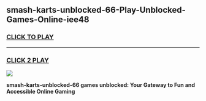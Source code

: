 
## smash-karts-unblocked-66-Play-Unblocked-Games-Online-iee48
<h3>
<a href="https://premium76.site?title=smash-karts-unblocked-66&ref=25A">CLICK TO PLAY</a></h3>
<hr>

<h3>
<a href="https://premium76.site?title=smash-karts-unblocked-66&ref=25A">CLICK 2 PLAY</a>
  
</h3>

<a href="https://premium76.site?title=smash-karts-unblocked-66&ref=25A"><img src="https://clearcache.store/games.png"></a>


**smash-karts-unblocked-66 games unblocked: Your Gateway to Fun and Accessible Online Gaming**
